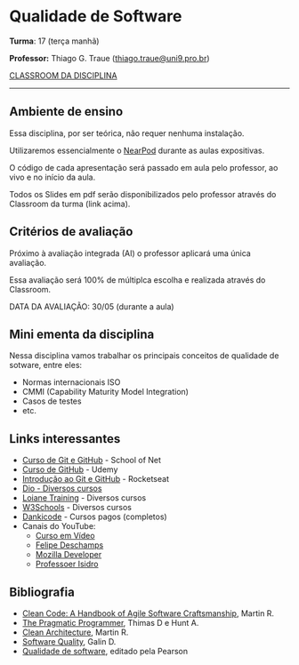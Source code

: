 # Qualidade de Software

**Turma**: 17 (terça manhã)

**Professor:** Thiago G. Traue (thiago.traue@uni9.pro.br)

[CLASSROOM DA DISCIPLINA](https://classroom.google.com/c/NTkzODc0NzI4MTg5?cjc=hwmdqai)

***

## Ambiente de ensino

Essa disciplina, por ser teórica, não requer nenhuma instalação.

Utilizaremos essencialmente o [NearPod](https://nearpod.com/) durante as aulas expositivas.

O código de cada apresentação será passado em aula pelo professor, ao vivo e no início da aula.

Todos os Slides em pdf serão disponibilizados pelo professor através do Classroom da turma (link acima).

## Critérios de avaliação

Próximo à avaliação integrada (AI) o professor aplicará uma única avaliação.

Essa avaliação será 100% de múltiplca escolha e realizada através do Classroom.

DATA DA AVALIAÇÃO: 30/05 (durante a aula)

## Mini ementa da disciplina

Nessa disciplina vamos trabalhar os principais conceitos de qualidade de sotware, entre eles:

- Normas internacionais ISO
- CMMI (Capability Maturity Model Integration)
- Casos de testes
- etc.

## Links interessantes

- [Curso de Git e GitHub](https://www.schoolofnet.com/curso/git/controle-de-versao/git-e-github/) - School of Net
- [Curso de GitHub](https://www.udemy.com/course/git-e-github-para-iniciantes/) - Udemy
- [Introdução ao Git e GitHub](https://app.rocketseat.com.br/devlinks/git-e-github/introducao-ao-git) - Rocketseat
- [Dio - Diversos cursos](https://www.dio.me/)
- [Loiane Training](loiane.training) - Diversos cursos
- [W3Schools](https://www.w3schools.com/) - Diversos cursos
- [Dankicode](https://cursos.dankicode.com/) - Cursos pagos (completos)
- Canais do YouTube:
  - [Curso em Vídeo](https://www.youtube.com/channel/UCrWvhVmt0Qac3HgsjQK62FQ)
  - [Felipe Deschamps](https://www.youtube.com/channel/UCU5JicSrEM5A63jkJ2QvGYw)
  - [Mozilla Developer](https://www.youtube.com/@MozillaDeveloper)
  - [Professoer Isidro](https://www.youtube.com/user/fmassetto)

## Bibliografia

- [Clean Code: A Handbook of Agile Software Craftsmanship](https://learning.oreilly.com/library/view/clean-code-a/9780136083238/), Martin R.
- [The Pragmatic Programmer](https://learning.oreilly.com/library/view/the-pragmatic-programmer/9780135956977/), Thimas D e Hunt A.
- [Clean Architecture](https://learning.oreilly.com/library/view/clean-architecture-a/9780134494272/), Martin R.
- [Software Quality](https://learning.oreilly.com/library/view/software-quality/9781119134497/), Galin D.
- [Qualidade de software](https://plataforma.bvirtual.com.br/Acervo/Publicacao/124148), editado pela Pearson
